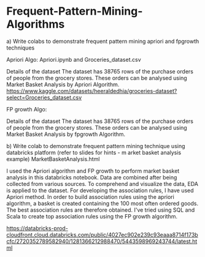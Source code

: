# Frequent-Pattern-Mining-Algorithms

a) Write  colabs to demonstrate frequent pattern mining apriori and fpgrowth techniques

Apriori Algo: Apriori.ipynb and Groceries_dataset.csv

Details of the dataset
The dataset has 38765 rows of the purchase orders of people from the grocery stores. These orders can be analysed using Market Basket Analysis by Apriori Algorithm.
https://www.kaggle.com/datasets/heeraldedhia/groceries-dataset?select=Groceries_dataset.csv

FP growth Algo: 

Details of the dataset
The dataset has 38765 rows of the purchase orders of people from the grocery stores. These orders can be analysed using Market Basket Analysis by fpgrowth Algorithm.


b) Write colab to demonstrate frequent pattern mining technique using databricks platform (refer to slides for hints - m arket basket analysis example) MarketBasketAnalysis.html

I used the Apriori algorithm and FP growth to perform market basket analysis in this databricks notebook. Data are combined after being collected from various sources.  To comprehend and visualize the data, EDA is applied to the dataset. For developing the association rules, I have used Apriori method. In order to build association rules using the apriori algorithm, a basket is created containing the 100 most often ordered goods. The best association rules are therefore obtained. I've tried using SQL and Scala to create top association rules using the FP growth algorithm.

https://databricks-prod-cloudfront.cloud.databricks.com/public/4027ec902e239c93eaaa8714f173bcfc/2720352789582940/1281366212988470/5443598969243744/latest.html



